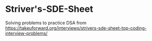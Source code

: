 # Striver's-SDE-Sheet
Solving problems to practice DSA from https://takeuforward.org/interviews/strivers-sde-sheet-top-coding-interview-problems/
